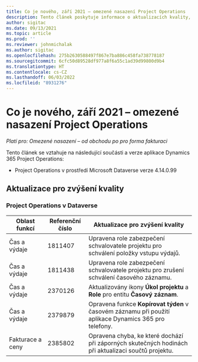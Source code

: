 ```yaml
---
title: Co je nového, září 2021 – omezené nasazení Project Operations
description: Tento článek poskytuje informace o aktualizacích kvality, které jsou k dispozici ve verzi Project Operations ze září 2021 pro omezené nasazení.
author: sigitac
ms.date: 09/13/2021
ms.topic: article
ms.prod: ''
ms.reviewer: johnmichalak
ms.author: sigitac
ms.openlocfilehash: 275b2630588497f867e7ba886c458fa738778187
ms.sourcegitcommit: 6cfc50d89528df977a8f6a55c1ad39d99800d9b4
ms.translationtype: HT
ms.contentlocale: cs-CZ
ms.lasthandoff: 06/03/2022
ms.locfileid: "8931276"
---
```

# <a name="whats-new-september-2021---project-operations-lite-deployment"></a>Co je nového, září 2021 – omezené nasazení Project Operations

_Platí pro: Omezené nasazení – od obchodu po pro forma fakturaci_

Tento článek se vztahuje na následující součásti a verze aplikace Dynamics 365 Project Operations:

  - Project Operations v prostředí Microsoft Dataverse verze 4.14.0.99


## <a name="quality-updates"></a>Aktualizace pro zvýšení kvality

### <a name="project-operations-on-dataverse"></a>Project Operations v Dataverse


| **Oblast funkcí** | **Referenční číslo** | **Aktualizace pro zvýšení kvality** |
| --- | --- | --- |
| Čas a výdaje | 1811407 | Upravena role zabezpečení schvalovatele projektu pro schválení položky vstupu výdajů. |
| Čas a výdaje | 1811438 | Upravena role zabezpečení schvalovatele projektu pro zrušení schválení časového záznamu. |
| Čas a výdaje | 2370126 | Aktualizovány ikony **Úkol projektu** a **Role** pro entitu **Časový záznam**. |
| Čas a výdaje | 2379879 | Opravena funkce **Kopírovat týden** v časovém záznamu při použití aplikace Dynamics 365 pro telefony. |
| Fakturace a ceny | 2385802 | Opravena chyba, ke které dochází při záporných skutečných hodinách při aktualizaci součtů projektu.|
